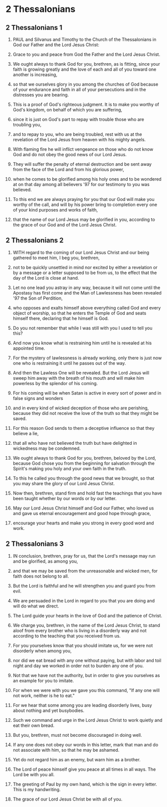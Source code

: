 # 2 Thessalonians

## 2 Thessalonians 1

1. PAUL and Silvanus and Timothy to the Church of the Thessalonians in God our Father and the Lord Jesus Christ:

2. Grace to you and peace from God the Father and the Lord Jesus Christ.

3. We ought always to thank God for you, brethren, as is fitting, since your faith is growing greatly and the love of each and all of you toward one another is increasing,

4. so that we ourselves glory in you among the churches of God because of your endurance and faith in all of your persecutions and in the distresses you are bearing.

5. This is a proof of God's righteous judgment. It is to make you worthy of God's kingdom, on behalf of which you are suffering,

6. since it is just on God's part to repay with trouble those who are troubling you,

7. and to repay to you, who are being troubled, rest with us at the revelation of the Lord Jesus from heaven with his mighty angels.

8. With flaming fire he will inflict vengeance on those who do not know God and do not obey the good news of our Lord Jesus.

9. They will suffer the penalty of eternal destruction and be sent away from the face of the Lord and from his glorious power,

10. when he comes to be glorified among his holy ones and to be wondered at on that day among all believers \'97 for our testimony to you was believed.

11. To this end we are always praying for you that our God will make you worthy of the call, and will by his power bring to completion every one of your kind purposes and works of faith,

12. that the name of our Lord Jesus may be glorified in you, according to the grace of our God and of the Lord Jesus Christ.

## 2 Thessalonians 2

1. WITH regard to the coming of our Lord Jesus Christ and our being gathered to meet him, I beg you, brethren,

2. not to be quickly unsettled in mind nor excited by either a revelation or by a message or a letter supposed to be from us, to the effect that the day of the Lord is close at hand.

3. Let no one lead you astray in any way, because it will not come until the Apostasy has first come and the Man of Lawlessness has been revealed \'97 the Son of Perdition,

4. who opposes and exalts himself above everything called God and every object of worship, so that he enters the Temple of God and seats himself there, declaring that he himself is God.

5. Do you not remember that while I was still with you I used to tell you this?

6. And now you know what is restraining him until he is revealed at his appointed time.

7. For the mystery of lawlessness is already working, only there is just now one who is restraining it until he passes out of the way.

8. And then the Lawless One will be revealed. But the Lord Jesus will sweep him away with the breath of his mouth and will make him powerless by the splendor of his coming.

9. For his coming will be when Satan is active in every sort of power and in false signs and wonders

10. and in every kind of wicked deception of those who are perishing, because they did not receive the love of the truth so that they might be saved.

11. For this reason God sends to them a deceptive influence so that they believe a lie,

12. that all who have not believed the truth but have delighted in wickedness may be condemned.

13. We ought always to thank God for you, brethren, beloved by the Lord, because God chose you from the beginning for salvation through the Spirit's making you holy and your own faith in the truth.

14. To this he called you through the good news that we brought, so that you may share the glory of our Lord Jesus Christ.

15. Now then, brethren, stand firm and hold fast the teachings that you have been taught whether by our words or by our letter.

16. May our Lord Jesus Christ himself and God our Father, who loved us and gave us eternal encouragement and good hope through grace,

17. encourage your hearts and make you strong in every good word and work.

## 2 Thessalonians 3

1. IN conclusion, brethren, pray for us, that the Lord's message may run and be glorified, as among you,

2. and that we may be saved from the unreasonable and wicked men, for faith does not belong to all.

3. But the Lord is faithful and he will strengthen you and guard you from evil.

4. We are persuaded in the Lord in regard to you that you are doing and will do what we direct.

5. The Lord guide your hearts in the love of God and the patience of Christ.

6. We charge you, brethren, in the name of the Lord Jesus Christ, to stand aloof from every brother who is living in a disorderly way and not according to the teaching that you received from us.

7. For you yourselves know that you should imitate us, for we were not disorderly when among you,

8. nor did we eat bread with any one without paying, but with labor and toil night and day we worked in order not to burden any one of you.

9. Not that we have not the authority, but in order to give you ourselves as an example for you to imitate.

10. For when we were with you we gave you this command, "If any one will not work, neither is he to eat."

11. For we hear that some among you are leading disorderly lives, busy about nothing and yet busybodies.

12. Such we command and urge in the Lord Jesus Christ to work quietly and eat their own bread.

13. But you, brethren, must not become discouraged in doing well.

14. If any one does not obey our words in this letter, mark that man and do not associate with him, so that he may be ashamed.

15. Yet do not regard him as an enemy, but warn him as a brother.

16. The Lord of peace himself give you peace at all times in all ways. The Lord be with you all.

17. The greeting of Paul by my own hand, which is the sign in every letter. This is my handwriting.

18. The grace of our Lord Jesus Christ be with all of you.

